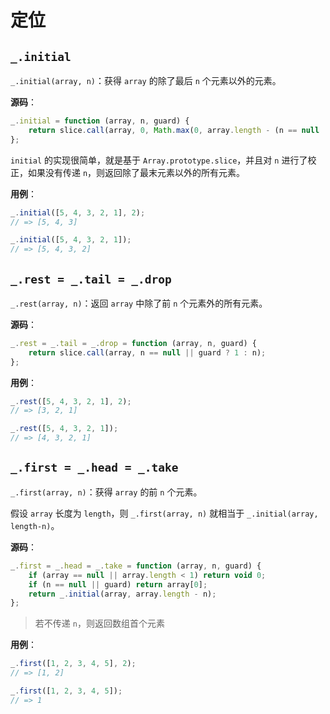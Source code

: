 定位
====

`_.initial`
------------------------------------------------------

`_.initial(array, n)`：获得 `array` 的除了最后 `n` 个元素以外的元素。

**源码**：

```js
_.initial = function (array, n, guard) {
    return slice.call(array, 0, Math.max(0, array.length - (n == null || guard ? 1 : n)));
};
```

`initial` 的实现很简单，就是基于 `Array.prototype.slice`，并且对 `n` 进行了校正，如果没有传递 `n`，则返回除了最末元素以外的所有元素。

**用例**：

```js
_.initial([5, 4, 3, 2, 1], 2);
// => [5, 4, 3]

_.initial([5, 4, 3, 2, 1]);
// => [5, 4, 3, 2]
```

`_.rest = _.tail = _.drop`
----------------------------------------------------------------------------

`_.rest(array, n)`：返回 `array` 中除了前 `n` 个元素外的所有元素。

**源码**：

```js
_.rest = _.tail = _.drop = function (array, n, guard) {
    return slice.call(array, n == null || guard ? 1 : n);
};

```

**用例**：

```js
_.rest([5, 4, 3, 2, 1], 2);
// => [3, 2, 1]

_.rest([5, 4, 3, 2, 1]);
// => [4, 3, 2, 1]
```

`_.first = _.head = _.take`
--------------------------------------------------------------

`_.first(array, n)`：获得 `array` 的前 `n` 个元素。

假设 `array` 长度为 `length`，则 `_.first(array, n)` 就相当于 `_.initial(array, length-n)`。

**源码**：

```js
_.first = _.head = _.take = function (array, n, guard) {
    if (array == null || array.length < 1) return void 0;
    if (n == null || guard) return array[0];
    return _.initial(array, array.length - n);
};
```

> 若不传递 `n`，则返回数组首个元素

**用例**：

```js
_.first([1, 2, 3, 4, 5], 2);
// => [1, 2]

_.first([1, 2, 3, 4, 5]);
// => 1
```
